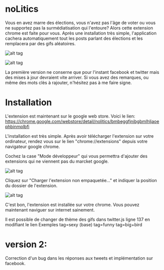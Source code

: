 # noLitics

Vous en avez marre des élections, vous n'avez pas l'âge de voter ou vous ne supportez pas la surmédiatisation qui l'entoure? Alors cette extension chrome est faite pour vous. Après une installation très simple, l'application cachera automatiquement tout les posts parlant des élections et les remplacera par des gifs aléatoires.

![alt tag](https://github.com/leandrg/noLitics/blob/master/readmeImage/screen.png)

![alt tag](https://github.com/leandrg/noLitics/blob/master/readmeImage/fb.png)

La première version ne conserne que pour l'instant facebook et twitter mais des mises à jour devraient vite arriver.
Si vous avez des remarques, ou même des mots clès à rajouter, n'hésitez pas à me faire signe.

# Installation

L'extension est maintenant sur le google web store. Voici le lien:
https://chrome.google.com/webstore/detail/nolitics/bmbeggfjnibgbmlhljaoephbinmplbfi

L'installation est très simple. Après avoir télécharger l'extension sur votre ordinateur, rendez vous sur le lien "chrome://extensions" depuis votre navigateur google chrome.

Cochez la case "Mode développeur" qui vous permettra d'ajouter des extensions qui ne viennent pas du marcket google.

![alt tag](https://raw.githubusercontent.com/leandrg/noLitics/master/readmeImage/dev.png)

Cliquez sur "Charger l'extension non empaquetée..." et indiquer la position du dossier de l'extension.

![alt tag](https://github.com/leandrg/noLitics/blob/master/readmeImage/charge.png)

C'est bon, l'extension est installée sur votre chrome. Vous pouvez maintenant naviguer sur internet sainement.

Il est possible de changer de thème des gifs dans twitter.js ligne 137 en modifiant le lien
Exemples
  tag=sexy (base)
  tag=funny
  tag=big+bird


# version 2:
Correction d'un bug dans les réponses aux tweets et implémentation sur facebook.
